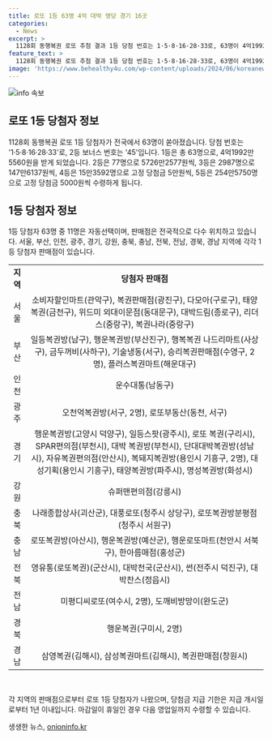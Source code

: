 ```yaml
---
title: 로또 1등 63명 4억 대박 명당 경기 16곳
categories:
  - News
excerpt: >
  1128회 동행복권 로또 추첨 결과 1등 당첨 번호는 1·5·8·16·28·33로, 63명이 4억1992만5560원을 받게 되었다. 2등은 77명으로 5726만2577원, 3등은 2987명으로 147만6137원, 4등은 15만3592명, 5등은 254만5750명이다. 1등 판매점은 서울 영등포구, 부산 동구, 사하구 등이며, 당첨금 지급 기한은 1년 이내다.
feature_text: >
  1128회 동행복권 로또 추첨 결과 1등 당첨 번호는 1·5·8·16·28·33로, 63명이 4억1992만5560원을 받게 되었다. 2등은 77명으로 5726만2577원, 3등은 2987명으로 147만6137원, 4등은 15만3592명, 5등은 254만5750명이다. 1등 판매점은 서울 영등포구, 부산 동구, 사하구 등이며, 당첨금 지급 기한은 1년 이내다.
image: 'https://www.behealthy4u.com/wp-content/uploads/2024/06/koreanews.jpg'
---
```


<p><img src="https://www.behealthy4u.com/wp-content/uploads/2024/06/koreanews.jpg" alt="info 속보" /></p>

<h2 data-ke-size="size26">로또 1등 당첨자 정보</h2>

<p data-ke-size="size16">1128회 동행복권 로또 1등 당첨자가 전국에서 63명이 쏟아졌습니다. 당첨 번호는 '1·5·8·16·28·33'로, 2등 보너스 번호는 '45'입니다. 1등은 총 63명으로, 4억1992만5560원을 받게 되었습니다. 2등은 77명으로 5726만2577원씩, 3등은 2987명으로 147만6137원씩, 4등은 15만3592명으로 고정 당첨금 5만원씩, 5등은 254만5750명으로 고정 당첨금 5000원씩 수령하게 됩니다.</p>

<h2 data-ke-size="size26">1등 당첨자 정보</h2>

<p data-ke-size="size16">1등 당첨자 63명 중 11명은 자동선택이며, 판매점은 전국적으로 다수 위치하고 있습니다. 서울, 부산, 인천, 광주, 경기, 강원, 충북, 충남, 전북, 전남, 경북, 경남 지역에 각각 1등 당첨자 판매점이 있습니다.</p>

<table>
    <tr>
        <td style="text-align: center; height: 17px;"><b>지역</b></td>
        <td style="text-align: center; height: 17px;"><b>당첨자 판매점</b></td>
    </tr>
    <tr>
        <td style="text-align: center; height: 17px;">서울</td>
        <td style="text-align: center; height: 17px;">소비자할인마트(관악구), 복권판매점(광진구), 다모아(구로구), 태양복권(금천구), 위드미 외대이문점(동대문구), 대박드림(종로구), 리더스(중랑구), 복권나라(중랑구)</td>
    </tr>
    <tr>
        <td style="text-align: center; height: 17px;">부산</td>
        <td style="text-align: center; height: 17px;">일등복권방(남구), 행운복권방(부산진구), 행복복권 나드리마트(사상구), 금두꺼비(사하구), 기술냉동(서구), 승리복권판매점(수영구, 2명), 플러스복권마트(해운대구)</td>
    </tr>
    <tr>
        <td style="text-align: center; height: 17px;">인천</td>
        <td style="text-align: center; height: 17px;">운수대통(남동구)</td>
    </tr>
    <tr>
        <td style="text-align: center; height: 17px;">광주</td>
        <td style="text-align: center; height: 17px;">오천억복권방(서구, 2명), 로또부동산(동천, 서구)</td>
    </tr>
    <tr>
        <td style="text-align: center; height: 17px;">경기</td>
        <td style="text-align: center; height: 17px;">행운복권방(고양시 덕양구), 일등스팟(광주시), 로또 복권(구리시), SPAR편의점(부천시), 대박 복권방(부천시), 단대대박복권방(성남시), 자유복권편의점(안산시), 복돼지복권방(용인시 기흥구, 2명), 대성기획(용인시 기흥구), 태양복권방(파주시), 명성복권방(화성시)</td>
    </tr>
    <tr>
        <td style="text-align: center; height: 17px;">강원</td>
        <td style="text-align: center; height: 17px;">슈퍼맨편의점(강릉시)</td>
    </tr>
    <tr>
        <td style="text-align: center; height: 17px;">충북</td>
        <td style="text-align: center; height: 17px;">나래종합상사(괴산군), 대풍로또(청주시 상당구), 로또복권방분평점(청주시 서원구)</td>
    </tr>
    <tr>
        <td style="text-align: center; height: 17px;">충남</td>
        <td style="text-align: center; height: 17px;">로또복권방(아산시), 행운복권방(예산군), 행운로또마트(천안시 서북구), 한아름매점(홍성군)</td>
    </tr>
    <tr>
        <td style="text-align: center; height: 17px;">전북</td>
        <td style="text-align: center; height: 17px;">영유통(로또복권)(군산시), 대박천국(군산시), 썬(전주시 덕진구), 대박찬스(정읍시)</td>
    </tr>
    <tr>
        <td style="text-align: center; height: 17px;">전남</td>
        <td style="text-align: center; height: 17px;">미평디씨로또(여수시, 2명), 도깨비방망이(완도군)</td>
    </tr>
    <tr>
        <td style="text-align: center; height: 17px;">경북</td>
        <td style="text-align: center; height: 17px;">행운복권(구미시, 2명)</td>
    </tr>
    <tr>
        <td style="text-align: center; height: 17px;">경남</td>
        <td style="text-align: center; height: 17px;">삼영복권(김해시), 삼성복권마트(김해시), 복권판매점(창원시)</td>
    </tr>
</table>

<p data-ke-size="size16">&nbsp;</p>

<p data-ke-size="size16">각 지역의 판매점으로부터 로또 1등 당첨자가 나왔으며, 당첨금 지급 기한은 지급 개시일로부터 1년 이내입니다. 마감일이 휴일인 경우 다음 영업일까지 수령할 수 있습니다.</p>
생생한 뉴스, <a href="https://onioninfo.kr" rel="dofollow">onioninfo.kr</a>



